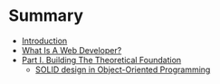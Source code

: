 # Summary

* [Introduction](README.md)
* [What Is A Web Developer?](what_is_a_web_developer.md)
* [Part I. Building The Theoretical Foundation](part1/README.md)
   * [SOLID design in Object-Oriented Programming](part1/object-oriented_programming_in_c.md)

